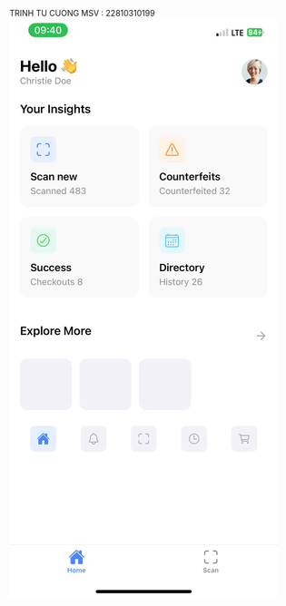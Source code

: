 TRINH TU CUONG 
MSV : 22810310199
![anh1](https://github.com/Cuongtutrinh/baikiemtra/blob/main/6c4c24e9c3bb72e52baa1.jpg)
